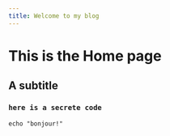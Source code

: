 ```yaml
---
title: Welcome to my blog
---
```



# This is the Home page
## A subtitle


### `here is a secrete code`
```
echo "bonjour!"
````
